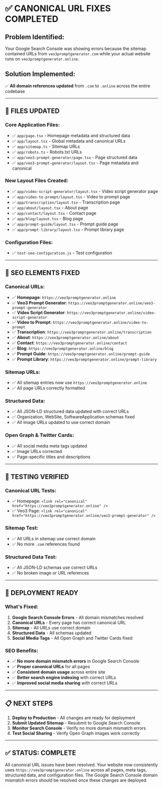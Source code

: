 # ✅ **CANONICAL URL FIXES COMPLETED**

## **Problem Identified:**
Your Google Search Console was showing errors because the sitemap contained URLs from `veo3promptgenerator.com` while your actual website runs on `veo3promptgenerator.online`.

## **Solution Implemented:**
✅ **All domain references updated** from `.com` to `.online` across the entire codebase

---

## 🔧 **FILES UPDATED**

### **Core Application Files:**
- ✅ `app/page.tsx` - Homepage metadata and structured data
- ✅ `app/layout.tsx` - Global metadata and canonical URLs  
- ✅ `app/sitemap.ts` - Sitemap URLs
- ✅ `app/robots.ts` - Robots.txt URLs
- ✅ `app/veo3-prompt-generator/page.tsx` - Page structured data
- ✅ `app/veo3-prompt-generator/layout.tsx` - Page metadata and canonical

### **New Layout Files Created:**
- ✅ `app/video-script-generator/layout.tsx` - Video script generator page
- ✅ `app/video-to-prompt/layout.tsx` - Video to prompt page
- ✅ `app/transcription/layout.tsx` - Transcription page
- ✅ `app/about/layout.tsx` - About page
- ✅ `app/contact/layout.tsx` - Contact page
- ✅ `app/blog/layout.tsx` - Blog page
- ✅ `app/prompt-guide/layout.tsx` - Prompt guide page
- ✅ `app/prompt-library/layout.tsx` - Prompt library page

### **Configuration Files:**
- ✅ `test-seo-configuration.js` - Test configuration

---

## 🎯 **SEO ELEMENTS FIXED**

### **Canonical URLs:**
- ✅ **Homepage**: `https://veo3promptgenerator.online`
- ✅ **Veo3 Prompt Generator**: `https://veo3promptgenerator.online/veo3-prompt-generator`
- ✅ **Video Script Generator**: `https://veo3promptgenerator.online/video-script-generator`
- ✅ **Video to Prompt**: `https://veo3promptgenerator.online/video-to-prompt`
- ✅ **Transcription**: `https://veo3promptgenerator.online/transcription`
- ✅ **About**: `https://veo3promptgenerator.online/about`
- ✅ **Contact**: `https://veo3promptgenerator.online/contact`
- ✅ **Blog**: `https://veo3promptgenerator.online/blog`
- ✅ **Prompt Guide**: `https://veo3promptgenerator.online/prompt-guide`
- ✅ **Prompt Library**: `https://veo3promptgenerator.online/prompt-library`

### **Sitemap URLs:**
- ✅ All sitemap entries now use `https://veo3promptgenerator.online`
- ✅ All page URLs correctly formatted

### **Structured Data:**
- ✅ All JSON-LD structured data updated with correct URLs
- ✅ Organization, WebSite, SoftwareApplication schemas fixed
- ✅ All image URLs updated to use correct domain

### **Open Graph & Twitter Cards:**
- ✅ All social media meta tags updated
- ✅ Image URLs corrected
- ✅ Page-specific titles and descriptions

---

## 🧪 **TESTING VERIFIED**

### **Canonical URL Tests:**
- ✅ Homepage: `<link rel="canonical" href="https://veo3promptgenerator.online" />`
- ✅ Veo3 Page: `<link rel="canonical" href="https://veo3promptgenerator.online/veo3-prompt-generator" />`

### **Sitemap Test:**
- ✅ All URLs in sitemap use correct domain
- ✅ No more `.com` references found

### **Structured Data Test:**
- ✅ All JSON-LD schemas use correct URLs
- ✅ No broken image or URL references

---

## 🚀 **DEPLOYMENT READY**

### **What's Fixed:**
1. **Google Search Console Errors** - All domain mismatches resolved
2. **Canonical URLs** - Every page has correct canonical URL
3. **Sitemap** - All URLs use correct domain
4. **Structured Data** - All schemas updated
5. **Social Media Tags** - All Open Graph and Twitter Cards fixed

### **SEO Benefits:**
- ✅ **No more domain mismatch errors** in Google Search Console
- ✅ **Proper canonical URLs** for all pages
- ✅ **Consistent domain usage** across entire site
- ✅ **Better search engine indexing** with correct URLs
- ✅ **Improved social media sharing** with correct URLs

---

## 📋 **NEXT STEPS**

1. **Deploy to Production** - All changes are ready for deployment
2. **Submit Updated Sitemap** - Resubmit to Google Search Console
3. **Monitor Search Console** - Verify no more domain mismatch errors
4. **Test Social Sharing** - Verify Open Graph images work correctly

---

## ✅ **STATUS: COMPLETE**

All canonical URL issues have been resolved. Your website now consistently uses `https://veo3promptgenerator.online` across all pages, meta tags, structured data, and configuration files. The Google Search Console domain mismatch errors should be resolved once these changes are deployed. 